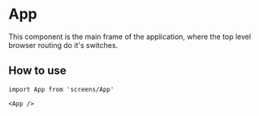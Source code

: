 # App

This component is the main frame of the application, where the top level browser routing do it's switches.

## How to use

```
import App from 'screens/App'
```

```
<App />
```
